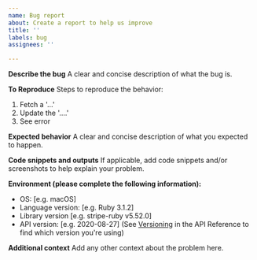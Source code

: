 ```yaml
---
name: Bug report
about: Create a report to help us improve
title: ''
labels: bug
assignees: ''

---
```


**Describe the bug**
A clear and concise description of what the bug is.

**To Reproduce**
Steps to reproduce the behavior:
1. Fetch a '...'
2. Update the '....'
3. See error

**Expected behavior**
A clear and concise description of what you expected to happen.

**Code snippets and outputs**
If applicable, add code snippets and/or screenshots to help explain your problem.

**Environment (please complete the following information):**
 - OS: [e.g. macOS]
 - Language version: [e.g. Ruby 3.1.2]
 - Library version [e.g. stripe-ruby v5.52.0]
 - API version: [e.g. 2020-08-27] (See [Versioning](https://stripe.com/docs/api/versioning) in the API Reference to find which version you're using)

**Additional context**
Add any other context about the problem here.
